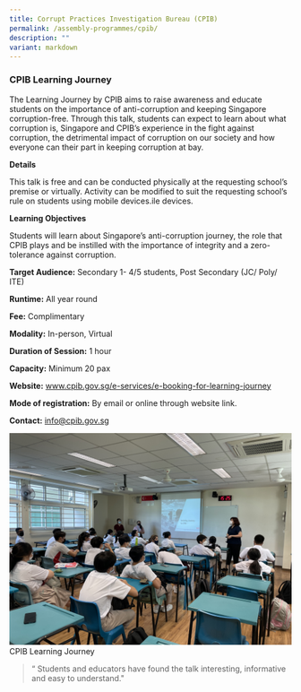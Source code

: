 ```yaml
---
title: Corrupt Practices Investigation Bureau (CPIB)
permalink: /assembly-programmes/cpib/
description: ""
variant: markdown
---
```

### CPIB Learning Journey

The Learning Journey by CPIB aims to raise awareness and educate students on the importance of anti-corruption and keeping Singapore corruption-free. Through this talk, students can expect to learn about what corruption is, Singapore and CPIB’s experience in the fight against corruption, the detrimental impact of corruption on our society and how everyone can their part in keeping corruption at bay.

**Details**

This talk is free and can be conducted physically at the requesting school’s premise or virtually.  Activity can be modified to suit the requesting school’s rule on students using mobile devices.ile devices.

**Learning Objectives**

Students will learn about Singapore’s anti-corruption journey, the role that CPIB plays and be instilled with the importance of integrity and a zero-tolerance against corruption.

**Target Audience:** Secondary 1- 4/5 students, Post Secondary (JC/ Poly/ ITE)

**Runtime:** All year round

**Fee:** Complimentary

**Modality:** In-person, Virtual

**Duration of Session:** 1 hour

**Capacity:** Minimum 20 pax

**Website:** www.cpib.gov.sg/e-services/e-booking-for-learning-journey

**Mode of registration:** By email or online through website link.

**Contact:** info@cpib.gov.sg

![](/images/cpib%20learning%20journey.jpg)
CPIB Learning Journey

> “ Students and educators have found the talk interesting, informative and easy to understand."